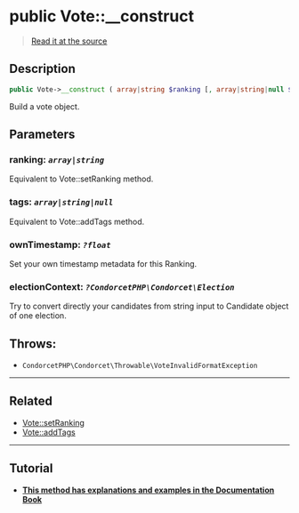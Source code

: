 # public Vote::__construct

> [Read it at the source](https://github.com/julien-boudry/Condorcet/blob/master/src/Vote.php#L165)

## Description    

```php
public Vote->__construct ( array|string $ranking [, array|string|null $tags = null , ?float $ownTimestamp = null , ?CondorcetPHP\Condorcet\Election $electionContext = null] )
```

Build a vote object.

## Parameters

### **ranking:** *`array|string`*   
Equivalent to Vote::setRanking method.    

### **tags:** *`array|string|null`*   
Equivalent to Vote::addTags method.    

### **ownTimestamp:** *`?float`*   
Set your own timestamp metadata for this Ranking.    

### **electionContext:** *`?CondorcetPHP\Condorcet\Election`*   
Try to convert directly your candidates from string input to Candidate object of one election.    


## Throws:   

* ```CondorcetPHP\Condorcet\Throwable\VoteInvalidFormatException``` 

---------------------------------------

## Related

* [Vote::setRanking](/Docs/api-reference/Vote%20Class/Vote--setRanking().md)    
* [Vote::addTags](/Docs/api-reference/Vote%20Class/Vote--addTags().md)    

---------------------------------------

## Tutorial

* **[This method has explanations and examples in the Documentation Book](https://docs.condorcet.io/book/3.AsPhpLibrary/5.Votes/1.AddVotes)**    
